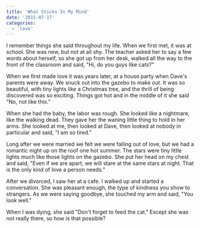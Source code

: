 ```yaml
---
title: 'What Sticks In My Mind'
date: '2015-07-17'
categories:
  - 'love'
---
```


I remember things she said throughout my life. When we first met, it was at
school. She was new, but not at all shy. The teacher asked her to say a few
words about herself, so she got up from her desk, walked all the way to the
front of the classroom and said, "Hi, do you guys like cats?"

<!-- truncate -->

When we first made love it was years later, at a house party when Dave's parents
were away. We snuck out into the gazebo to make out. It was so beautiful, with
tiny lights like a Christmas tree, and the thrill of being discovered was so
exciting. Things got hot and in the middle of it she said "No, not like this."

When she had the baby, the labor was rough. She looked like a nightmare, like
the walking dead. They gave her the waning little thing to hold in her arms. She
looked at me, then looked at Dave, then looked at nobody in particular and said,
"I am so tired."

Long after we were married we felt we were falling out of love, but we had a
romantic night up on the roof one hot summer. The stars were tiny little lights
much like those lights on the gazebo. She put her head on my chest and said,
"Even if we are apart, we will stare at the same stars at night. That is the
only kind of love a person needs."

After we divorced, I saw her at a cafe. I walked up and started a conversation.
She was pleasant enough, the type of kindness you show to strangers. As we were
saying goodbye, she touched my arm and said, "You look well."

When I was dying, she said "Don't forget to feed the cat." Except she was not
really there, so how is that possible?
